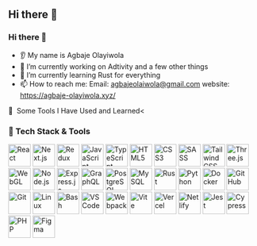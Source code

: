 ## Hi there 👋

### Hi there 👋
* 👂 My name is Agbaje Olayiwola
* 🔭 I’m currently working on Adtivity and a few other things
* 🌱 I’m currently learning Rust for everything
* 📫 How to reach me: Email: agbajeolaiwola@gmail.com website: https://agbaje-olayiwola.xyz/

🚀 &nbsp;Some Tools I Have Used and Learned<
### 🧰 Tech Stack & Tools  

<p align="left">
<!-- Frontend -->
<img src="https://cdn.jsdelivr.net/gh/devicons/devicon/icons/react/react-original.svg" alt="React" width="45" height="45"/>
<img src="https://cdn.jsdelivr.net/gh/devicons/devicon/icons/nextjs/nextjs-original.svg" alt="Next.js" width="45" height="45"/>
<img src="https://cdn.jsdelivr.net/gh/devicons/devicon/icons/redux/redux-original.svg" alt="Redux" width="45" height="45"/>
<img src="https://cdn.jsdelivr.net/gh/devicons/devicon/icons/javascript/javascript-original.svg" alt="JavaScript" width="45" height="45"/>
<img src="https://cdn.jsdelivr.net/gh/devicons/devicon/icons/typescript/typescript-original.svg" alt="TypeScript" width="45" height="45"/>
<img src="https://cdn.jsdelivr.net/gh/devicons/devicon/icons/html5/html5-original.svg" alt="HTML5" width="45" height="45"/>
<img src="https://cdn.jsdelivr.net/gh/devicons/devicon/icons/css3/css3-original.svg" alt="CSS3" width="45" height="45"/>
<img src="https://cdn.jsdelivr.net/gh/devicons/devicon/icons/sass/sass-original.svg" alt="SASS" width="45" height="45"/>
<img src="https://cdn.jsdelivr.net/gh/devicons/devicon/icons/tailwindcss/tailwindcss-plain.svg" alt="TailwindCSS" width="45" height="45"/>
<img src="https://cdn.jsdelivr.net/gh/devicons/devicon/icons/threejs/threejs-original.svg" alt="Three.js" width="45" height="45"/>
<img src="https://cdn.jsdelivr.net/gh/devicons/devicon/icons/webgl/webgl-original.svg" alt="WebGL" width="45" height="45"/>

<!-- Backend -->
<img src="https://cdn.jsdelivr.net/gh/devicons/devicon/icons/nodejs/nodejs-original.svg" alt="Node.js" width="45" height="45"/>
<img src="https://cdn.jsdelivr.net/gh/devicons/devicon/icons/express/express-original.svg" alt="Express.js" width="45" height="45"/>
<img src="https://cdn.jsdelivr.net/gh/devicons/devicon/icons/graphql/graphql-plain.svg" alt="GraphQL" width="45" height="45"/>
<img src="https://cdn.jsdelivr.net/gh/devicons/devicon/icons/postgresql/postgresql-original.svg" alt="PostgreSQL" width="45" height="45"/>
<img src="https://cdn.jsdelivr.net/gh/devicons/devicon/icons/mysql/mysql-original.svg" alt="MySQL" width="45" height="45"/>
<img src="https://cdn.jsdelivr.net/gh/devicons/devicon/icons/rust/rust-plain.svg" alt="Rust" width="45" height="45"/>
<img src="https://cdn.jsdelivr.net/gh/devicons/devicon/icons/python/python-original.svg" alt="Python" width="45" height="45"/>

<!-- Tools & DevOps -->
<img src="https://cdn.jsdelivr.net/gh/devicons/devicon/icons/docker/docker-original.svg" alt="Docker" width="45" height="45"/>
<img src="https://cdn.jsdelivr.net/gh/devicons/devicon/icons/github/github-original.svg" alt="GitHub" width="45" height="45"/>
<img src="https://cdn.jsdelivr.net/gh/devicons/devicon/icons/git/git-original.svg" alt="Git" width="45" height="45"/>
<img src="https://cdn.jsdelivr.net/gh/devicons/devicon/icons/linux/linux-original.svg" alt="Linux" width="45" height="45"/>
<img src="https://cdn.jsdelivr.net/gh/devicons/devicon/icons/bash/bash-original.svg" alt="Bash" width="45" height="45"/>
<img src="https://cdn.jsdelivr.net/gh/devicons/devicon/icons/vscode/vscode-original.svg" alt="VSCode" width="45" height="45"/>
<img src="https://cdn.jsdelivr.net/gh/devicons/devicon/icons/webpack/webpack-original.svg" alt="Webpack" width="45" height="45"/>
<img src="https://cdn.jsdelivr.net/gh/devicons/devicon/icons/vite/vite-original.svg" alt="Vite" width="45" height="45"/>
<img src="https://cdn.jsdelivr.net/gh/devicons/devicon/icons/vercel/vercel-original.svg" alt="Vercel" width="45" height="45"/>
<img src="https://cdn.jsdelivr.net/gh/devicons/devicon/icons/netlify/netlify-original.svg" alt="Netlify" width="45" height="45"/>

<!-- Testing -->
<img src="https://cdn.jsdelivr.net/gh/devicons/devicon/icons/jest/jest-plain.svg" alt="Jest" width="45" height="45"/>
<img src="https://cdn.jsdelivr.net/gh/devicons/devicon/icons/cypressio/cypressio-plain.svg" alt="Cypress" width="45" height="45"/>

<!-- Other -->
<img src="https://cdn.jsdelivr.net/gh/devicons/devicon/icons/php/php-original.svg" alt="PHP" width="45" height="45"/>
<img src="https://cdn.jsdelivr.net/gh/devicons/devicon/icons/figma/figma-original.svg" alt="Figma" width="45" height="45"/>
</p>

